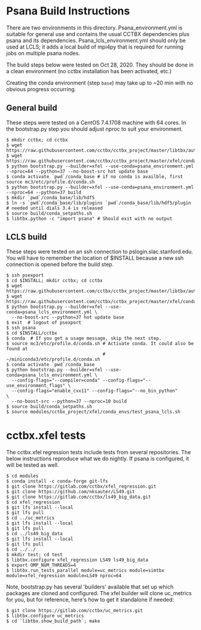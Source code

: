 # Psana Build Instructions

There are two environments in this directory. Psana_environment.yml is suitable
for general use and contains the usual CCTBX dependencies plus psana and its
dependencies. Psana_lcls_environment.yml should only be used at LCLS; it adds
a local build of mpi4py that is required for running jobs on multiple psana
nodes.

The build steps below were tested on Oct 28, 2020. They should be done in a
clean environment (no cctbx installation has been activated, etc.)

Creating the conda environment (step `base`) may take up to ~20 min with no
obvious progress occurring.

## General build

These steps were tested on a CentOS 7.4.1708 machine with 64 cores. In the
bootstrap.py step you should adjust nproc to suit your environment.

```
$ mkdir cctbx; cd cctbx
$ wget https://raw.githubusercontent.com/cctbx/cctbx_project/master/libtbx/auto_build/bootstrap.py
$ wget https://raw.githubusercontent.com/cctbx/cctbx_project/master/xfel/conda_envs/psana_environment.yml
$ python bootstrap.py --builder=xfel --use-conda=psana_environment.yml --nproc=64 --python=37 --no-boost-src hot update base
$ conda activate `pwd`/conda_base # if no conda is availble, first source mc3/etc/profile.d/conda.sh
$ python bootstrap.py --builder=xfel --use-conda=psana_environment.yml --nproc=64 --python=37 build
$ mkdir `pwd`/conda_base/lib/hdf5
$ ln -s `pwd`/conda_base/lib/plugins `pwd`/conda_base/lib/hdf5/plugin # needed until dials 3.4 is released
$ source build/conda_setpaths.sh
$ libtbx.python -c "import psana" # Should exit with no output
```

## LCLS build

These steps were tested on an ssh connection to pslogin.slac.stanford.edu. You
will have to remember the location of $INSTALL because a new ssh connection is
opened before the build step.


```
$ ssh psexport
$ cd $INSTALL; mkdir cctbx; cd cctbx
$ wget https://raw.githubusercontent.com/cctbx/cctbx_project/master/libtbx/auto_build/bootstrap.py
$ wget https://raw.githubusercontent.com/cctbx/cctbx_project/master/xfel/conda_envs/psana_lcls_environment.yml
$ python bootstrap.py --builder=xfel --use-conda=psana_lcls_environment.yml \
  --no-boost-src --python=37 hot update base
$ exit  # logout of psexport
$ ssh psana
$ cd $INSTALL/cctbx
$ conda  # If you get a usage message, skip the next step.
$ source mc3/etc/profile.d/conda.sh # Activate conda. It could also be found at
                                    # ~/miniconda3/etc/profile.d/conda.sh
$ conda activate `pwd`/conda_base
$ python bootstrap.py --builder=xfel --use-conda=psana_lcls_environment.yml \
  --config-flags="--compiler=conda" --config-flags="--use_environment_flags" \
  --config-flags="enable_cxx11" --config-flags="--no_bin_python"             \
  --no-boost-src --python=37 --nproc=10 build
$ source build/conda_setpaths.sh
$ source modules/cctbx_project/xfel/conda_envs/test_psana_lcls.sh
```

# cctbx.xfel tests

The cctbx.xfel regression tests include tests from several repositories.  The below instructions reproduce what we do nightly. If psana is configured, it will be tested as well.

```
$ cd modules
$ conda install -c conda-forge git-lfs
$ git clone https://gitlab.com/cctbx/xfel_regression.git
$ git clone https://github.com/nksauter/LS49.git
$ git clone https://gitlab.com/cctbx/ls49_big_data.git
$ cd xfel_regression
$ git lfs install --local
$ git lfs pull
$ cd ../uc_metrics
$ git lfs install --local
$ git lfs pull
$ cd ../ls49_big_data
$ git lfs install --local
$ git lfs pull
$ cd ../../
$ mkdir test; cd test
$ libtbx.configure xfel_regression LS49 ls49_big_data
$ export OMP_NUM_THREADS=4
$ libtbx.run_tests_parallel module=uc_metrics module=simtbx module=xfel_regression module=LS49 nproc=64
```

Note, bootstrap.py has several 'builders' available that set up which packages are cloned and configured.  The xfel builder will clone uc_metrics for you, but for reference, here's how to get it standalone if needed:

```
$ git clone https://gitlab.com/cctbx/uc_metrics.git
$ libtbx.configure uc_metrics
$ cd `libtbx.show_build_path`; make
```


